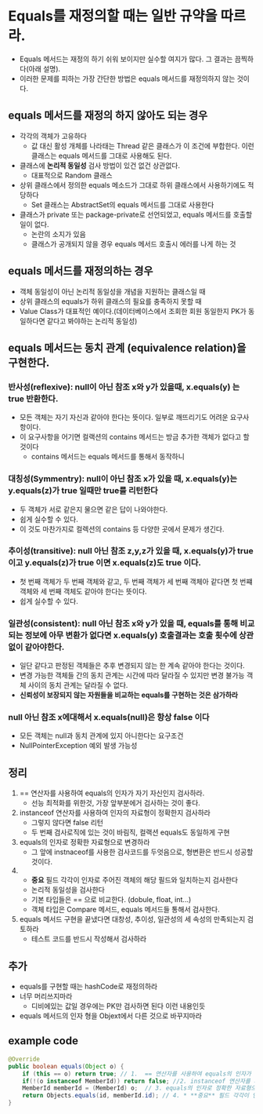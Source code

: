 # Equals를 재정의할 때는 일반 규약을 따르라.

* Equals 메서드는 재정의 하기 쉬워 보이지만 실수할 여지가 많다. 그 결과는 끔찍하다(아래 설명).
* 이러한 문제를 피하는 가장 간단한 방법은 equals 메서드를 재정의하지 않는 것이다.

## equals 메서드를 재정의 하지 않아도 되는 경우
* 각각의 객체가 고유하다
    * 값 대신 활성 개체를 나라태는 Thread 같은 클래스가 이 조건에 부합한다. 이런 클래스는 equals 메서드를 그대로 사용해도 된다.
* 클래스에 **논리적 동일성** 검사 방법이 있건 없건 상관없다.
    * 대표적으로 Random 클래스
* 상위 클래스에서 정의한 equals 메소드가 그대로 하위 클래스에서 사용하기에도 적당하다
    * Set 클래스는 AbstractSet의 equals 메서드를 그대로 사용한다
* 클래스가 private 또는 package-private로 선언되었고, equals 메서드를 호출할 일이 없다.
    * 논란의 소지가 있음
    * 클래스가 공개되지 않을 경우 equals 메서드 호출시 에러를 나게 하는 것



## equals 메서드를 재정의하는 경우
* 객체 동일성이 아닌 논리적 동일성을 개념을 지원하는 클래스일 때
* 상위 클래스의 equals가 하위 클래스의 필요를 충족하지 못할 때
* Value Class가 대표적인 예이다.(데이터베이스에서 조회한 회원 동일한지 PK가 동일하다면 같다고 봐야하는 논리적 동일성)

## equals 메서드는 동치 관계 (equivalence relation)을 구현한다.

### 반사성(reflexive): null이 아닌 참조 x와 y가 있을때, x.equals(y) 는 true 반환한다.
* 모든 객체는 자기 자신과 같아야 한다는 뜻이다. 일부로 깨뜨리기도 어려운 요구사항이다.
* 이 요구사항을 어기면 컬랙션의 contains 메서드는 방금 추가한 객체가 없다고 할것이다
    * contains 메서드는 equals 메서드를 통해서 동작하니

### 대칭성(Symmentry): null이 아닌 참조 x가 있을 때, x.equals(y)는 y.equals(z)가 true 일때만 true를 리턴한다
* 두 객체가 서로 같은지 물으면 같은 답이 나와야한다.
* 쉽게 실수할 수 있다.
* 이 것도 마찬가지로 컬렉션의 contains 등 다양한 곳에서 문제가 생긴다.

### 추이성(transitive): null 아닌 참조 z,y,z가 있을 때, x.equals(y)가 true이고 y.equals(z)가 true 이면  x.equals(z)도 true 이다.
* 첫 번째 객체가 두 번째 객체와 같고, 두 번째 객체가 세 번째 객체아 같다면 첫 번쨰 객체와 세 번째 객체도 같아야 한다는 뜻이다.
* 쉽게 실수할 수 있다.

### 일관성(consistent): null 아닌 참조 x와 y가 있을 때, equals를 통해 비교되는 정보에 아무 변환가 없다면 x.equals(y) 호출결과는 호출 횟수에 상관없이 같아야한다.
* 일단 같다고 판정된 객체들은 추후 변경되지 않는 한 계속 같아야 한다는 것이다.
* 변경 가능한 객체들 간의 동치 관계는 시간에 따라 달라질 수 있지만 변경 불가능 객체 사이의 동치 관계는 달라질 수 없다.
* **신뢰성이 보장되지 않는 자원들을 비교하는 equals를 구현하는 것은 삼가하라**

### null 아닌 참조 x에대해서 x.equals(null)은 항상 false 이다
* 모든 객체는 null과 동치 관계에 있지 아니한다는 요구조건
* NullPointerException 예외 발생 가능성

## 정리
1. == 연산자를 사용하여 equals의 인자가 자기 자신인지 검사하라.
    * 선능 최적화를 위한것, 가장 앞부분에거 검사하는 것이 좋다.
2. instanceof 연산자를 사용하여 인자의 자료형이 정확한지 검사하라
    * 그렇지 않다면 false 리턴
    * 두 번째 검사로직에 있는 것이 바림직, 컬랙션 equals도 동일하게 구현
3. equals의 인자로 정확한 자료형으로 변경하라
    * 그 앞에 instnaceof를 사용한 검사코드를 두엇음으로, 형변환은 반드시 성공할것이다.
4. * **중요** 필드 각각이 인자로 주어진 객체의 해당 필드와 일치하는지 검사한다
    * 논리적 동일성을 검사한다
    * 기본 타입들은 == 으로 비교한다. (dobule, float, int...)
    * 객체 타입은 Compare 메서드, equals 메서드들 통해서 검사한다.
5. equals 메서드 구현을 끝냈다면 대창성, 추이성, 일관성의 세 속성의 만족되는지 검토하라
    * 테스트 코드를 반드시 작성해서 검사하라

## 추가 
* equals를 구현할 때는 hashCode로 재정의하라
* 너무 머리쓰지마라
    * 디비에있는 값일 경우에는 PK만 검사하면 된다 이런 내용인듯
* equals 메서드의 인자 형을 Objext에서 다른 것으로 바꾸지마라


## example code
```java
@Override
public boolean equals(Object o) {
    if (this == o) return true; // 1.  == 연산자를 사용하여 equals의 인자가 자기 자신인지 검사하라.
    if(!(o instanceof MemberId)) return false; //2. instanceof 연산자를 사용하여 인자의 자료형이 정확한지 검사하라, null 체크 까지 함
    MemberId memberId = (MemberId) o;  // 3. equals의 인자로 정확한 자료형으로 변경하라
    return Objects.equals(id, memberId.id); // 4. * **중요** 필드 각각이 인자로 주어진 객체의 해당 필드와 일치하는지 검사한다
}
```

